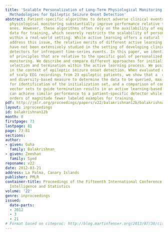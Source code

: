 ```yaml
---
title: 'Scalable Personalization of Long-Term Physiological Monitoring: Active Learning
  Methodologies for Epileptic Seizure Onset Detection'
abstract: Patient-specific algorithms to detect adverse clinical events during long-term
  physiological monitoring substantially improve performance relative to patient-nonspecific
  ones. However, these algorithms often rely on the availability of expert hand-labeled
  data for training, which severely restricts the scalability of personalized monitoring
  within a real-world setting. While active learning offers a natural framework to
  address this issue, the relative merits of different active learning methodologies
  have not been extensively studied in the setting of developing clinically useful
  detectors for infrequent time-series events. In this paper, we identify a core set
  of principles that are relative to the specific goal of personalized long-term physiological
  monitoring. We describe and compare different approaches for initialization, batch
  selection and termination within the active learning process. We position this work
  in the context of epileptic seizure onset detection. When evaluated on a database
  of scalp EEG recordings from 23 epileptic patients, we show that a  combined distance-
  and diversity-based measure to determine the data to be queried, max-min clustering
  for identification of the initialization set, and a comparison of consecutive support
  vector sets to guide termination results in an active learning-based detector that
  can achieve similar performance to a patient-specific detector while requiring two
  orders of magnitude fewer labeled examples for training.
pdf: http://jmlr.org/proceedings/papers/v22/balakrishnan12b/balakrishnan12b.pdf
layout: inproceedings
id: balakrishnan12b
month: 0
firstpage: 73
lastpage: 81
page: 73-81
sections: 
author:
- given: Guha
  family: Balakrishnan
- given: Zeeshan
  family: Syed
reponame: v22
date: 2012-03-21
address: La Palma, Canary Islands
publisher: PMLR
container-title: Proceedings of the Fifteenth International Conference on Artificial
  Intelligence and Statistics
volume: '22'
genre: inproceedings
issued:
  date-parts:
  - 2012
  - 3
  - 21
# Format based on citeproc: http://blog.martinfenner.org/2013/07/30/citeproc-yaml-for-bibliographies/
---
```

